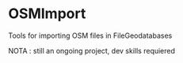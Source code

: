 OSMImport
=========

Tools for importing OSM files in FileGeodatabases

NOTA : still an ongoing project, dev skills requiered

